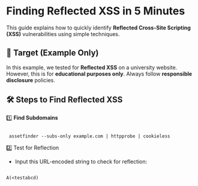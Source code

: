 
# Finding Reflected XSS in 5 Minutes  
This guide explains how to quickly identify **Reflected Cross-Site Scripting (XSS)** vulnerabilities using simple techniques.  

## 🎯 **Target (Example Only)**  
In this example, we tested for **Reflected XSS** on a university website. However, this is for **educational purposes only**. Always follow **responsible disclosure** policies.  

## 🛠 **Steps to Find Reflected XSS**  
1️⃣ **Find Subdomains**  

```

 assetfinder --subs-only example.com | httpprobe | cookieless

```

2️⃣ Test for Reflection

- Input this URL-encoded string to check for reflection:

```

A(<testabcd)

```
